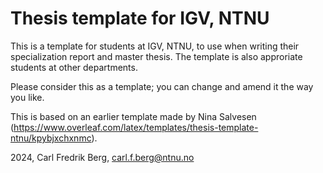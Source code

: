 # Thesis template for IGV, NTNU #

This is a template for students at IGV, NTNU, to use when writing their specialization report and master thesis. The template is also approriate students at other departments.

Please consider this as a template; you can change and amend it the way you like.

This is based on an earlier template made by Nina Salvesen (https://www.overleaf.com/latex/templates/thesis-template-ntnu/kpybjxchxnmc).

2024, Carl Fredrik Berg, carl.f.berg@ntnu.no
